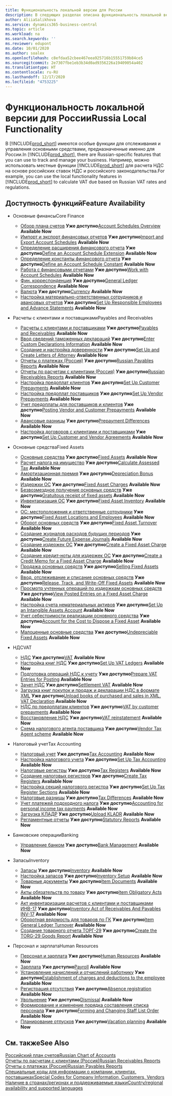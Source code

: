 ```yaml
---
title: Функциональность локальной версии для России
description: В следующих разделах описана функциональность локальной версии [!INCLUDE[prod_short](../../includes/prod_short.md)] для России.
author: AliiaSalikhova
ms.service: dynamics365-business-central
ms.topic: article
ms.workload: na
ms.search.keywords: ''
ms.reviewer: edupont
ms.date: 10/01/2020
ms.author: soalex
ms.openlocfilehash: c8efdaa52cbee467eea925716b15551759b84ce5
ms.sourcegitcommit: 2e7307fbe1eb3b34d0ad9356226a19409054a402
ms.translationtype: HT
ms.contentlocale: ru-RU
ms.lasthandoff: 12/17/2020
ms.locfileid: "4753225"
---
```

# <a name="russia-local-functionality"></a><span data-ttu-id="579ad-103">Функциональность локальной версии для России</span><span class="sxs-lookup"><span data-stu-id="579ad-103">Russia Local Functionality</span></span>

<span data-ttu-id="579ad-104">В [!INCLUDE[prod_short](../../includes/prod_short.md)] имеются особые функции для отслеживания и управления основными средствами, предназначенные именно для России.</span><span class="sxs-lookup"><span data-stu-id="579ad-104">In [!INCLUDE[prod_short](../../includes/prod_short.md)], there are Russian-specific features that you can use to track and manage your business.</span></span> <span data-ttu-id="579ad-105">Например, можно использовать местные функции [!INCLUDE[prod_short](../../includes/prod_short.md)] для расчета НДС на основе российских ставок НДС и российского законодательства.</span><span class="sxs-lookup"><span data-stu-id="579ad-105">For example, you can use the local functionality features in [!INCLUDE[prod_short](../../includes/prod_short.md)] to calculate VAT due based on Russian VAT rates and regulations.</span></span>

## <a name="feature-availability"></a><span data-ttu-id="579ad-106">Доступность функций</span><span class="sxs-lookup"><span data-stu-id="579ad-106">Feature Availability</span></span>

* <span data-ttu-id="579ad-107">Основные финансы</span><span class="sxs-lookup"><span data-stu-id="579ad-107">Core Finance</span></span>
    * <span data-ttu-id="579ad-108">[Обзор плана счетов](account-schedules-overview.md) **Уже доступно**</span><span class="sxs-lookup"><span data-stu-id="579ad-108">[Account Schedules Overview](account-schedules-overview.md) **Available Now**</span></span>
    * <span data-ttu-id="579ad-109">[Импорт и экспорт финансовых отчетов](How-to-Import-and-Export-Account-Schedules.md) **Уже доступно**</span><span class="sxs-lookup"><span data-stu-id="579ad-109">[Import and Export Account Schedules](How-to-Import-and-Export-Account-Schedules.md) **Available Now**</span></span>
    * <span data-ttu-id="579ad-110">[Определение расширения финансового отчета](How-to-Define-an-Account-Schedule-Extension.md) **Уже доступно**</span><span class="sxs-lookup"><span data-stu-id="579ad-110">[Define an Account Schedule Extension](How-to-Define-an-Account-Schedule-Extension.md) **Available Now**</span></span>
    * <span data-ttu-id="579ad-111">[Определение константы финансового отчета](How-to-Define-an-Account-Schedule-Constant.md) **Уже доступно**</span><span class="sxs-lookup"><span data-stu-id="579ad-111">[Define an Account Schedule Constant](How-to-Define-an-Account-Schedule-Constant.md) **Available Now**</span></span>
    * <span data-ttu-id="579ad-112">[Работа с финансовыми отчетами](How-to-Work-with-Account-Schedules.md) **Уже доступно**</span><span class="sxs-lookup"><span data-stu-id="579ad-112">[Work with Account Schedules](How-to-Work-with-Account-Schedules.md) **Available Now**</span></span>
    * <span data-ttu-id="579ad-113">[Фин. корреспонденция](general-ledger-correspondence.md) **Уже доступно**</span><span class="sxs-lookup"><span data-stu-id="579ad-113">[General Ledger Correspondence](general-ledger-correspondence.md) **Available Now**</span></span>
    * <span data-ttu-id="579ad-114">[Валюта](Currency-information-Import-currency-rates.md) **Уже доступно**</span><span class="sxs-lookup"><span data-stu-id="579ad-114">[Сurrency](Currency-information-Import-currency-rates.md) **Available Now**</span></span>
    * <span data-ttu-id="579ad-115">[Настройка материально-ответственных сотрудников и авансовых отчетов](How-to-Set-Up-Responsible-Employees-and-Advance-Statements.md) **Уже доступно**</span><span class="sxs-lookup"><span data-stu-id="579ad-115">[Set Up Responsible Employees and Advance Statements](How-to-Set-Up-Responsible-Employees-and-Advance-Statements.md) **Available Now**</span></span>

* <span data-ttu-id="579ad-116">Расчеты с клиентами и поставщиками</span><span class="sxs-lookup"><span data-stu-id="579ad-116">Payables and Receivables</span></span>
    * <span data-ttu-id="579ad-117">[Расчеты с клиентами и поставщиками](Payables-and-Receivables.md) **Уже доступно**</span><span class="sxs-lookup"><span data-stu-id="579ad-117">[Payables and Receivables](Payables-and-Receivables.md) **Available Now**</span></span>
    * <span data-ttu-id="579ad-118">[Ввод сведений таможенных деклараций](how-to-enter-custom-declarations-information.md) **Уже доступно**</span><span class="sxs-lookup"><span data-stu-id="579ad-118">[Enter Custom Declarations Information](how-to-enter-custom-declarations-information.md) **Available Now**</span></span>
    * <span data-ttu-id="579ad-119">[Создание и настройка доверенности](how-to-set-up-and-create-letters-of-attorney.md) **Уже доступно**</span><span class="sxs-lookup"><span data-stu-id="579ad-119">[Set Up and Create Letters of Attorney](how-to-set-up-and-create-letters-of-attorney.md) **Available Now**</span></span>
    * <span data-ttu-id="579ad-120">[Отчеты о платежах (Россия)](russian-payables-reports.md) **Уже доступно**</span><span class="sxs-lookup"><span data-stu-id="579ad-120">[Russian Payables Reports](russian-payables-reports.md) **Available Now**</span></span>
    * <span data-ttu-id="579ad-121">[Отчеты по расчетам с клиентами (Россия)](russian-receivables-reports.md) **Уже доступно**</span><span class="sxs-lookup"><span data-stu-id="579ad-121">[Russian Receivables Reports](russian-receivables-reports.md) **Available Now**</span></span>
    * <span data-ttu-id="579ad-122">[Настройка предоплат клиентов](how-to-set-up-customer-prepayments.md) **Уже доступно**</span><span class="sxs-lookup"><span data-stu-id="579ad-122">[Set Up Customer Prepayments](how-to-set-up-customer-prepayments.md) **Available Now**</span></span>
    * <span data-ttu-id="579ad-123">[Настройка предоплат поставщиков](how-to-set-up-vendor-prepayments.md) **Уже доступно**</span><span class="sxs-lookup"><span data-stu-id="579ad-123">[Set Up Vendor Prepayments](how-to-set-up-vendor-prepayments.md) **Available Now**</span></span>
    * <span data-ttu-id="579ad-124">[Учет предоплаты для поставщиков и клиентов](prepayments-vendor-and-customers.md) **Уже доступно**</span><span class="sxs-lookup"><span data-stu-id="579ad-124">[Posting Vendor and Customer Prepayments](prepayments-vendor-and-customers.md) **Available Now**</span></span>
    * <span data-ttu-id="579ad-125">[Авансовые разницы](prepayment-differences-invoices-prepayment-differences.md) **Уже доступно**</span><span class="sxs-lookup"><span data-stu-id="579ad-125">[Prepayment Differences](prepayment-differences-invoices-prepayment-differences.md) **Available Now**</span></span>
    * <span data-ttu-id="579ad-126">[Настройка договоров с клиентами и поставщиками](how-to-set-up-customer-and-vendor-agreements.md) **Уже доступно**</span><span class="sxs-lookup"><span data-stu-id="579ad-126">[Set Up Customer and Vendor Agreements](how-to-set-up-customer-and-vendor-agreements.md) **Available Now**</span></span>

* <span data-ttu-id="579ad-127">Основные средства</span><span class="sxs-lookup"><span data-stu-id="579ad-127">Fixed Assets</span></span>
    * <span data-ttu-id="579ad-128">[Основные средства](fixed-assets.md) **Уже доступно**</span><span class="sxs-lookup"><span data-stu-id="579ad-128">[Fixed Assets](fixed-assets.md) **Available Now**</span></span>
    * <span data-ttu-id="579ad-129">[Расчет налога на имущество](How-to-Calculate-Assessed-Tax.md) **Уже доступно**</span><span class="sxs-lookup"><span data-stu-id="579ad-129">[Calculate Assessed Tax](How-to-Calculate-Assessed-Tax.md) **Available Now**</span></span>
    * <span data-ttu-id="579ad-130">[Амортизационная премия](Depreciation-Bonus.md) **Уже доступно**</span><span class="sxs-lookup"><span data-stu-id="579ad-130">[Depreciation Bonus](Depreciation-Bonus.md) **Available Now**</span></span>
    * <span data-ttu-id="579ad-131">[Издержки ОС](Fixed-Asset-Charges.md) **Уже доступно**</span><span class="sxs-lookup"><span data-stu-id="579ad-131">[Fixed Asset Charges](Fixed-Asset-Charges.md) **Available Now**</span></span>
    * <span data-ttu-id="579ad-132">[Безвозмездное получение основных средств](Gratuitous-receipt-of-fixed-assets.md) **Уже доступно**</span><span class="sxs-lookup"><span data-stu-id="579ad-132">[Gratuitous receipt of fixed assets](Gratuitous-receipt-of-fixed-assets.md) **Available Now**</span></span>
    * <span data-ttu-id="579ad-133">[Инвентаризация ОС](Fixed-Asset-Inventory.md) **Уже доступно**</span><span class="sxs-lookup"><span data-stu-id="579ad-133">[Fixed Asset Inventory](Fixed-Asset-Inventory.md) **Available Now**</span></span>
    * <span data-ttu-id="579ad-134">[ОС: местоположения и ответственные сотрудники](Fixed-Asset-Locations-and-Employees.md) **Уже доступно**</span><span class="sxs-lookup"><span data-stu-id="579ad-134">[Fixed Asset Locations and Employees](Fixed-Asset-Locations-and-Employees.md) **Available Now**</span></span>
    * <span data-ttu-id="579ad-135">[Оборот основных средств](Fixed-Asset-Turnover.md) **Уже доступно**</span><span class="sxs-lookup"><span data-stu-id="579ad-135">[Fixed Asset Turnover](Fixed-Asset-Turnover.md) **Available Now**</span></span>
    * <span data-ttu-id="579ad-136">[Создание журналов расходов будущих периодов](How-to-Create-Future-Expense-Journals.md) **Уже доступно**</span><span class="sxs-lookup"><span data-stu-id="579ad-136">[Create Future Expense Journals](How-to-Create-Future-Expense-Journals.md) **Available Now**</span></span>
    * <span data-ttu-id="579ad-137">[Создание издержек ОС](How-to-Create-a-Fixed-Asset-Charge.md) **Уже доступно**</span><span class="sxs-lookup"><span data-stu-id="579ad-137">[Create a Fixed Asset Charge](How-to-Create-a-Fixed-Asset-Charge.md) **Available Now**</span></span>
    * <span data-ttu-id="579ad-138">[Создание кредит-ноты для издержек ОС](How-to-Create-a-Credit-Memo-for-a-Fixed-Asset-Charge.md) **Уже доступно**</span><span class="sxs-lookup"><span data-stu-id="579ad-138">[Create a Credit Memo for a Fixed Asset Charge](How-to-Create-a-Credit-Memo-for-a-Fixed-Asset-Charge.md) **Available Now**</span></span>
    * <span data-ttu-id="579ad-139">[Продажа основных средств](Sale-of-fixed-assets.md) **Уже доступно**</span><span class="sxs-lookup"><span data-stu-id="579ad-139">[Selling Fixed Assets](Sale-of-fixed-assets.md) **Available Now**</span></span>
    * <span data-ttu-id="579ad-140">[Ввод, отслеживание и списание основных средств](How-to-Release-Track-Write-Off-Fixed-Assets.md) **Уже доступно**</span><span class="sxs-lookup"><span data-stu-id="579ad-140">[Release, Track, and Write-Off Fixed Assets](How-to-Release-Track-Write-Off-Fixed-Assets.md) **Available Now**</span></span>
    * <span data-ttu-id="579ad-141">[Просмотр учтенных операций по издержкам основных средств](How-to-View-Posted-Entries-on-a-Fixed-Asset-Charge.md) **Уже доступно**</span><span class="sxs-lookup"><span data-stu-id="579ad-141">[View Posted Entries on a Fixed Asset Charge](How-to-View-Posted-Entries-on-a-Fixed-Asset-Charge.md) **Available Now**</span></span>
    * <span data-ttu-id="579ad-142">[Настройка счета нематериальных активов](How-to-Set-Up-an-Intangible-Assets-Account.md) **Уже доступно**</span><span class="sxs-lookup"><span data-stu-id="579ad-142">[Set Up an Intangible Assets Account](How-to-Set-Up-an-Intangible-Assets-Account.md) **Available Now**</span></span>
    * <span data-ttu-id="579ad-143">[Учет себестоимости реализации основного средства](How-to-Account-for-the-Cost-to-Dispose-a-Fixed-Asset.md) **Уже доступно**</span><span class="sxs-lookup"><span data-stu-id="579ad-143">[Account for the Cost to Dispose a Fixed Asset](How-to-Account-for-the-Cost-to-Dispose-a-Fixed-Asset.md) **Available Now**</span></span>
    * <span data-ttu-id="579ad-144">[Малоценные основные средства](Undepreciable-Fixed-Assets.md) **Уже доступно**</span><span class="sxs-lookup"><span data-stu-id="579ad-144">[Undepreciable Fixed Assets](Undepreciable-Fixed-Assets.md) **Available Now**</span></span>

* <span data-ttu-id="579ad-145">НДС</span><span class="sxs-lookup"><span data-stu-id="579ad-145">VAT</span></span>
    * <span data-ttu-id="579ad-146">[НДС](VAT.md) **Уже доступно**</span><span class="sxs-lookup"><span data-stu-id="579ad-146">[VAT](VAT.md) **Available Now**</span></span>
    * <span data-ttu-id="579ad-147">[Настройка книг НДС](How-to-Set-Up-VAT-Ledgers.md) **Уже доступно**</span><span class="sxs-lookup"><span data-stu-id="579ad-147">[Set Up VAT Ledgers](How-to-Set-Up-VAT-Ledgers.md) **Available Now**</span></span>  
    * <span data-ttu-id="579ad-148">[Подготовка операций НДС к учету](How-to-Prepare-VAT-Entries-for-Posting.md) **Уже доступно**</span><span class="sxs-lookup"><span data-stu-id="579ad-148">[Prepare VAT Entries for Posting](How-to-Prepare-VAT-Entries-for-Posting.md) **Available Now**</span></span>  
    * <span data-ttu-id="579ad-149">[Зачет НДС](Settlement-VAT.md) **Уже доступно**</span><span class="sxs-lookup"><span data-stu-id="579ad-149">[Settlement VAT](Settlement-VAT.md) **Available Now**</span></span>  
    * <span data-ttu-id="579ad-150">[Загрузка книг покупок и продаж и декларации НДС в формате XML](upload-books-purchases-sales-xml-vat-declaration.md) **Уже доступно**</span><span class="sxs-lookup"><span data-stu-id="579ad-150">[Unload books of purchased and sales in XML. VAT Declaration](upload-books-purchases-sales-xml-vat-declaration.md) **Available Now**</span></span>  
    * <span data-ttu-id="579ad-151">[НДС по предоплатам клиентов](VAT-by-Customer-prepayments.md) **Уже доступно**</span><span class="sxs-lookup"><span data-stu-id="579ad-151">[VAT by customer prepayments](VAT-by-Customer-prepayments.md) **Available Now**</span></span>  
    * <span data-ttu-id="579ad-152">[Восстановление НДС](VAT-reinstatement.md) **Уже доступно**</span><span class="sxs-lookup"><span data-stu-id="579ad-152">[VAT reinstatement](VAT-reinstatement.md) **Available Now**</span></span>  
    * <span data-ttu-id="579ad-153">[Схема налогового агента поставщика](Vendor-Tax-Agent-scheme.md) **Уже доступно**</span><span class="sxs-lookup"><span data-stu-id="579ad-153">[Vendor Tax Agent scheme](Vendor-Tax-Agent-scheme.md) **Available Now**</span></span>  

* <span data-ttu-id="579ad-154">Налоговый учет</span><span class="sxs-lookup"><span data-stu-id="579ad-154">Tax Accounting</span></span>
    * <span data-ttu-id="579ad-155">[Налоговый учет](Tax-Accounting.md) **Уже доступно**</span><span class="sxs-lookup"><span data-stu-id="579ad-155">[Tax Accounting](Tax-Accounting.md) **Available Now**</span></span>
    * <span data-ttu-id="579ad-156">[Настройка налогового учета](How-to-Set-Up-Tax-Accounting.md) **Уже доступно**</span><span class="sxs-lookup"><span data-stu-id="579ad-156">[Set Up Tax Accounting](How-to-Set-Up-Tax-Accounting.md) **Available Now**</span></span>  
    * <span data-ttu-id="579ad-157">[Налоговые регистры](Tax-Registers.md) **Уже доступно**</span><span class="sxs-lookup"><span data-stu-id="579ad-157">[Tax Registers](Tax-Registers.md) **Available Now**</span></span>  
    * <span data-ttu-id="579ad-158">[Создание налоговых регистров](How-to-Create-Tax-Registers.md) **Уже доступно**</span><span class="sxs-lookup"><span data-stu-id="579ad-158">[Create Tax Registers](How-to-Create-Tax-Registers.md) **Available Now**</span></span>  
    * <span data-ttu-id="579ad-159">[Настройка секций налогового регистра](How-to-Set-Up-Tax-Register-Sections.md) **Уже доступно**</span><span class="sxs-lookup"><span data-stu-id="579ad-159">[Set Up Tax Register Sections](How-to-Set-Up-Tax-Register-Sections.md) **Available Now**</span></span>  
    * <span data-ttu-id="579ad-160">[Налоговые разницы](Tax-Differences.md) **Уже доступно**</span><span class="sxs-lookup"><span data-stu-id="579ad-160">[Tax Differences](Tax-Differences.md) **Available Now**</span></span>  
    * <span data-ttu-id="579ad-161">[Учет платежей подоходного налога](Accounting-for-personal-income-tax-payments.md) **Уже доступно**</span><span class="sxs-lookup"><span data-stu-id="579ad-161">[Accounting for personal income tax payments](Accounting-for-personal-income-tax-payments.md) **Available Now**</span></span>  
    * <span data-ttu-id="579ad-162">[Загрузка КЛАДР](Upload-KLADR.md) **Уже доступно**</span><span class="sxs-lookup"><span data-stu-id="579ad-162">[Upload KLADR](Upload-KLADR.md) **Available Now**</span></span>  
    * <span data-ttu-id="579ad-163">[Регламентные отчеты](Statutory-Reports.md) **Уже доступно**</span><span class="sxs-lookup"><span data-stu-id="579ad-163">[Statutory Reports](Statutory-Reports.md) **Available Now**</span></span>

* <span data-ttu-id="579ad-164">Банковские операции</span><span class="sxs-lookup"><span data-stu-id="579ad-164">Banking</span></span>
    * <span data-ttu-id="579ad-165">[Управление банком](bank-management.md) **Уже доступно**</span><span class="sxs-lookup"><span data-stu-id="579ad-165">[Bank Management](bank-management.md) **Available Now**</span></span>

* <span data-ttu-id="579ad-166">Запасы</span><span class="sxs-lookup"><span data-stu-id="579ad-166">Inventory</span></span>
    * <span data-ttu-id="579ad-167">[Запасы](Inventory.md) **Уже доступно**</span><span class="sxs-lookup"><span data-stu-id="579ad-167">[Inventory](Inventory.md) **Available Now**</span></span>
    * <span data-ttu-id="579ad-168">[Настройка запасов](Inventory-Setup.md) **Уже доступно**</span><span class="sxs-lookup"><span data-stu-id="579ad-168">[Inventory Setup](Inventory-Setup.md) **Available Now**</span></span>
    * <span data-ttu-id="579ad-169">[Товарные документы](Item-Documents.md) **Уже доступно**</span><span class="sxs-lookup"><span data-stu-id="579ad-169">[Item Documents](Item-Documents.md) **Available Now**</span></span>
    * <span data-ttu-id="579ad-170">[Акты обязательств по товару](Item-Obligatory-Acts.md) **Уже доступно**</span><span class="sxs-lookup"><span data-stu-id="579ad-170">[Item Obligatory Acts](Item-Obligatory-Acts.md) **Available Now**</span></span>
    * <span data-ttu-id="579ad-171">[Акт инвентаризации расчетов с клиентами и поставщиками ИНВ-17](Inventory-Act-of-Receivables-And-Payables-INV-17.md) **Уже доступно**</span><span class="sxs-lookup"><span data-stu-id="579ad-171">[Inventory Act of Receivables And Payables INV-17](Inventory-Act-of-Receivables-And-Payables-INV-17.md) **Available Now**</span></span>
    * <span data-ttu-id="579ad-172">[Оборотная ведомость для товаров по ГК](Item-General-Ledger-Turnover.md) **Уже доступно**</span><span class="sxs-lookup"><span data-stu-id="579ad-172">[Item General Ledger Turnover](Item-General-Ledger-Turnover.md) **Available Now**</span></span>
    * <span data-ttu-id="579ad-173">[Создание товарного отчета ТОРГ-29](How-to-Create-the-TORG-29-Goods-Report.md) **Уже доступно**</span><span class="sxs-lookup"><span data-stu-id="579ad-173">[Create the TORG-29 Goods Report](How-to-Create-the-TORG-29-Goods-Report.md) **Available Now**</span></span>

* <span data-ttu-id="579ad-174">Персонал и зарплата</span><span class="sxs-lookup"><span data-stu-id="579ad-174">Human Resources</span></span>
    * <span data-ttu-id="579ad-175">[Персонал и зарплата](Human-Resources.md) **Уже доступно**</span><span class="sxs-lookup"><span data-stu-id="579ad-175">[Human Resources](Human-Resources.md) **Available Now**</span></span>
    * <span data-ttu-id="579ad-176">[Зарплата](Payroll.md) **Уже доступно**</span><span class="sxs-lookup"><span data-stu-id="579ad-176">[Payroll](Payroll.md) **Available Now**</span></span>
    * <span data-ttu-id="579ad-177">[Установление начислений и отчислений работнику](Establishment-of-charges-and-deductions-to-the-employee.md) **Уже доступно**</span><span class="sxs-lookup"><span data-stu-id="579ad-177">[Establishment of charges and deductions to the employee](Establishment-of-charges-and-deductions-to-the-employee.md) **Available Now**</span></span>
    * <span data-ttu-id="579ad-178">[Регистрация отсутствия](Absence-registration.md) **Уже доступно**</span><span class="sxs-lookup"><span data-stu-id="579ad-178">[Absence registration](Absence-registration.md) **Available Now**</span></span>
    * <span data-ttu-id="579ad-179">[Увольнение](Dismissal.md) **Уже доступно**</span><span class="sxs-lookup"><span data-stu-id="579ad-179">[Dismissal](Dismissal.md) **Available Now**</span></span>
    * <span data-ttu-id="579ad-180">[Формирование и изменение порядка составления списка персонала](Forming-and-changing-Staff-List-Order-Staff-Arrangement.md) **Уже доступно**</span><span class="sxs-lookup"><span data-stu-id="579ad-180">[Forming and Changing Staff List Order](Forming-and-changing-Staff-List-Order-Staff-Arrangement.md) **Available Now**</span></span>
    * <span data-ttu-id="579ad-181">[Планирование отпусков](Vacation-planning.md) **Уже доступно**</span><span class="sxs-lookup"><span data-stu-id="579ad-181">[Vacation planning](Vacation-planning.md) **Available Now**</span></span>

## <a name="see-also"></a><span data-ttu-id="579ad-182">См. также</span><span class="sxs-lookup"><span data-stu-id="579ad-182">See Also</span></span>

[<span data-ttu-id="579ad-183">Российский план счетов</span><span class="sxs-lookup"><span data-stu-id="579ad-183">Russian Chart of Accounts</span></span>](Russian-Chart-of-Accounts.md)  
[<span data-ttu-id="579ad-184">Отчеты по расчетам с клиентами (Россия)</span><span class="sxs-lookup"><span data-stu-id="579ad-184">Russian Receivables Reports</span></span>](Russian-Receivables-Reports.md)  
[<span data-ttu-id="579ad-185">Отчеты о платежах (Россия)</span><span class="sxs-lookup"><span data-stu-id="579ad-185">Russian Payables Reports</span></span>](Russian-Payables-Reports.md)  
[<span data-ttu-id="579ad-186">Специальные коды для информации о компании, клиентах, поставщиках</span><span class="sxs-lookup"><span data-stu-id="579ad-186">Special Codes for Company Information, Customers, Vendors</span></span>](special-codes-company-information-customers-vendors.md)  
[<span data-ttu-id="579ad-187">Наличие в странах/регионах и поддерживаемые языки</span><span class="sxs-lookup"><span data-stu-id="579ad-187">Country/regional availability and supported languages</span></span>](/dynamics365/business-central/dev-itpro/compliance/apptest-countries-and-translations)  
